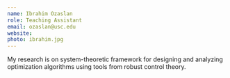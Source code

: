 ```yaml
---
name: Ibrahim Ozaslan 
role: Teaching Assistant
email: ozaslan@usc.edu
website: 
photo: ibrahim.jpg
---
```


My research is on system-theoretic framework for designing and analyzing optimization algorithms using tools from robust control theory.